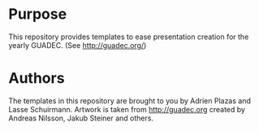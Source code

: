 # Purpose

This repository provides templates to ease presentation creation for the yearly
GUADEC. (See http://guadec.org/)

# Authors

The templates in this repository are brought to you by Adrien Plazas and Lasse
Schuirmann. Artwork is taken from http://guadec.org created by Andreas Nilsson,
Jakub Steiner and others.
